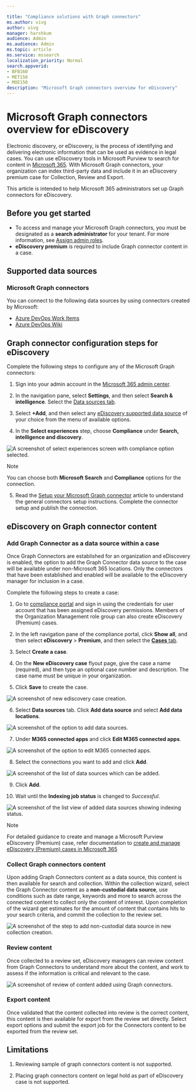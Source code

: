 ```yaml
--- 

title: "Compliance solutions with Graph connectors" 
ms.author: vivg 
author: vivg 
manager: harshkum 
audience: Admin
ms.audience: Admin 
ms.topic: article 
ms.service: mssearch 
localization_priority: Normal 
search.appverid: 
- BFB160 
- MET150 
- MOE150 
description: "Microsoft Graph connectors overview for eDiscovery" 
---
```


# Microsoft Graph connectors overview for eDiscovery

Electronic discovery, or eDiscovery, is the process of identifying and delivering electronic information that can be used as evidence in legal cases. You can use eDiscovery tools in Microsoft Purview to search for content in [Microsoft 365](https://www.microsoft.com/microsoft-365). With Microsoft Graph connectors, your organization can index third-party data and include it in an eDiscovery premium case for Collection, Review and Export.

This article is intended to help Microsoft 365 administrators set up Graph connectors for eDiscovery.

## Before you get started
* To access and manage your Microsoft Graph connectors, you must be designated as a **search administrator** for your tenant. For more information, see [Assign admin roles](/office365/admin/add-users/assign-admin-roles).
* **eDiscovery premium** is required to include Graph connector content in a case. 

## Supported data sources

### Microsoft Graph connectors

You can connect to the following data sources by using connectors created by Microsoft:

<!---Add links below when new docs are created--->
* [Azure DevOps Work Items](azure-devops-connector.md)
* [Azure DevOps Wiki](azure-devops-wiki-connector.md)

## Graph connector configuration steps for eDiscovery
Complete the following steps to configure any of the Microsoft Graph connectors:

1. Sign into your admin account in the [Microsoft 365 admin center](https://admin.microsoft.com).

2. In the navigation pane, select **Settings**, and then select **Search & intelligence**. Select the [Data sources tab](https://admin.microsoft.com/Adminportal/Home#/MicrosoftSearch/Connectors).

3. Select **+Add**, and then select any [eDiscovery supported data source](#supported-data-sources) of your choice from the menu of available options.

4. In the **Select experiences** step, choose **Compliance** under **Search, intelligence and discovery**.

![A screenshot of select experiences screen with compliance option selected.](./media/compliance-ediscovery/compliance-ediscovery-select-experiences.png)

> [!NOTE]
> 
> You can choose both **Microsoft Search** and **Compliance** options for the connection.

5. Read the [Setup your Microsoft Graph connector](configure-connector.md) article to understand the general connectors setup instructions. Complete the connector setup and publish the connection.

## eDiscovery on Graph connector content

### Add Graph Connector as a data source within a case

Once Graph Connectors are established for an organization and eDiscovery is enabled, the option to add the Graph Connector data source to the case will be available under non-Microsoft 365 locations. Only the connectors that have been established and enabled will be available to the eDiscovery manager for inclusion in a case.  

Complete the following steps to create a case:

1. Go to <a href="https://go.microsoft.com/fwlink/p/?linkid=2077149" target="_blank">compliance portal</a> and sign in using the credentials for user account that has been assigned eDiscovery permissions. Members of the Organization Management role group can also create eDiscovery (Premium) cases.

2. In the left navigation pane of the compliance portal, click **Show all**, and then select **eDiscovery** > **Premium**, and then select the  <a href="https://go.microsoft.com/fwlink/p/?linkid=2173764" target="_blank">**Cases** tab</a>.

3. Select **Create a case**.

4. On the **New eDiscovery case** flyout page, give the case a name (required), and then type an optional case number and description. The case name must be unique in your organization.

5. Click **Save** to create the case.

![A screenshot of new ediscovery case creation.](./media/compliance-ediscovery/compliance-ediscovery-new-ediscovery-case.png)

6. Select **Data sources** tab. Click **Add data source** and select **Add data locations**.

![A screenshot of the option to add data sources.](./media/compliance-ediscovery/compliance-ediscovery-add-data-sources.png)

7. Under **M365 connected apps** and click **Edit M365 connected apps**.

![A screenshot of the option to edit M365 connected apps.](./media/compliance-ediscovery/compliance-ediscovery-edit-m365-connected-apps.png)

8. Select the connections you want to add and click **Add**.

![A screenshot of the list of data sources which can be added.](./media/compliance-ediscovery/compliance-ediscovery-add-m365-connected-apps.png)

9. Click **Add**.

10. Wait until the **Indexing job status** is changed to *Successful*.

![A screenshot of the list view of added data sources showing indexing status.](./media/compliance-ediscovery/compliance-ediscovery-indexing-job-status-successful.png)

> [!NOTE]
> 
> For detailed guidance to create and manage a Microsoft Purview eDiscovery (Premium) case, refer documentation to [create and manage eDiscovery (Premium) cases in Microsoft 365](/microsoft-365/compliance/create-and-manage-advanced-ediscoveryv2-case.md)

### Collect Graph connectors content 

Upon adding Graph Connectors content as a data source, this content is then available for search and collection. Within the collection wizard, select the Graph Connector content as a **non-custodial data source**, use conditions such as date range, keywords and more to search across the connected content to collect only the content of interest. Upon completion of the wizard get estimates for the amount of content that contains hits to your search criteria, and commit the collection to the review set.

![A screenshot of the step to add non-custodial data source in new collection creation.](./media/compliance-ediscovery/compliance-ediscovery-new-collection-select-non-custodial-sources.png)

### Review content 

Once collected to a review set, eDiscovery managers can review content from Graph Connectors to understand more about the content, and work to assess if the information is critical and relevant to the case.

![A screenshot of review of content added using Graph connectors.](./media/compliance-ediscovery/compliance-ediscovery-review-content.png)

### Export content 

Once validated that the content collected into review is the correct content, this content is then available for export from the review set directly. Select export options and submit the export job for the Connectors content to be exported from the review set. 

<!---## Troubleshooting-->
<!---Insert troubleshooting recommendations-->

## Limitations

1. Reviewing sample of graph connectors content is not supported.

2. Placing graph connectors content on legal hold as part of eDiscovery case is not supported.

